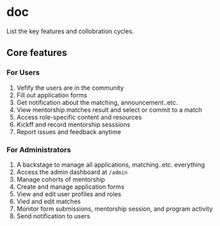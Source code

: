 # doc
List the key features and collobration cycles. 

## Core features

### For Users
1. Vefify the users are in the community
1. Fill out application forms
1. Get notification about the matching, announcement..etc.
1. View mentorship matches result and select or commit to a match
1. Access role-specific content and resources
1. Kickff and record mentorship sesssions 
1. Report issues and feedback anytime

### For Administrators
1. A backstage to manage all applications, matching..etc. everything 
1. Access the admin dashboard at `/admin`
1. Manage cohorts of mentorship 
1. Create and manage application forms
1. View and edit user profiles and roles
1. Vied and edit matches 
1. Monitor form submissions, mentorship session, and program activity
1. Send notification to users 
